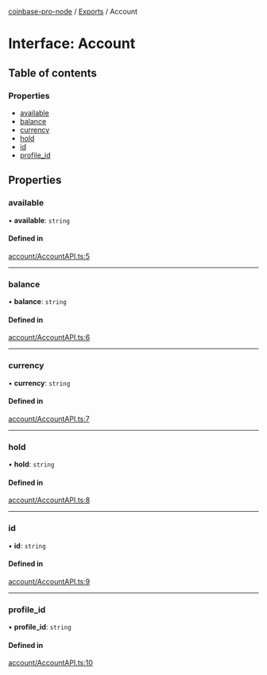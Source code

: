 [coinbase-pro-node](../README.md) / [Exports](../modules.md) / Account

# Interface: Account

## Table of contents

### Properties

- [available](Account.md#available)
- [balance](Account.md#balance)
- [currency](Account.md#currency)
- [hold](Account.md#hold)
- [id](Account.md#id)
- [profile_id](Account.md#profile_id)

## Properties

### available

• **available**: `string`

#### Defined in

[account/AccountAPI.ts:5](https://github.com/bennycode/coinbase-pro-node/blob/48475f6/src/account/AccountAPI.ts#L5)

---

### balance

• **balance**: `string`

#### Defined in

[account/AccountAPI.ts:6](https://github.com/bennycode/coinbase-pro-node/blob/48475f6/src/account/AccountAPI.ts#L6)

---

### currency

• **currency**: `string`

#### Defined in

[account/AccountAPI.ts:7](https://github.com/bennycode/coinbase-pro-node/blob/48475f6/src/account/AccountAPI.ts#L7)

---

### hold

• **hold**: `string`

#### Defined in

[account/AccountAPI.ts:8](https://github.com/bennycode/coinbase-pro-node/blob/48475f6/src/account/AccountAPI.ts#L8)

---

### id

• **id**: `string`

#### Defined in

[account/AccountAPI.ts:9](https://github.com/bennycode/coinbase-pro-node/blob/48475f6/src/account/AccountAPI.ts#L9)

---

### profile_id

• **profile_id**: `string`

#### Defined in

[account/AccountAPI.ts:10](https://github.com/bennycode/coinbase-pro-node/blob/48475f6/src/account/AccountAPI.ts#L10)
